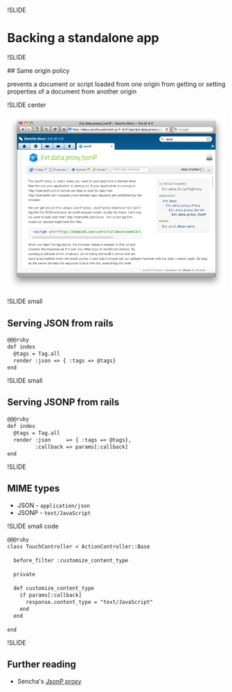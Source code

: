 !SLIDE

# Backing a standalone app

!SLIDE 

## Same origin policy

prevents a document or script loaded from one origin from getting or setting properties of a document from another origin

!SLIDE center

![](../images/jsonp-proxy.png)

!SLIDE small

## Serving JSON from rails

    @@@ruby
    def index
      @tags = Tag.all
      render :json => { :tags => @tags} 
    end

!SLIDE small

## Serving JSONP from rails

    @@@ruby
    def index
      @tags = Tag.all
      render :json     => { :tags => @tags},
             :callback => params[:callback]
    end

!SLIDE

## MIME types

* JSON - `application/json`
* JSONP - `text/JavaScript`

!SLIDE small code

    @@@ruby
    class TouchController < ActionController::Base

      before_filter :customize_content_type

      private
      
      def customize_content_type
        if params[:callback]
          response.content_type = "text/JavaScript"
        end
      end

    end

!SLIDE

## Further reading

* Sencha's [JsonP proxy][s]

[s]: http://docs.sencha.com/ext-js/4-0/#!/api/Ext.data.proxy.JsonP
